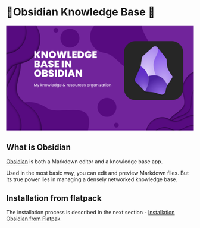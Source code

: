 # 📖Obsidian Knowledge Base 🔎

![Obsidian Cover](./Files/obsidian-cover.png)

## What is Obsidian
[Obsidian](https://obsidian.md/) is both a Markdown editor and a knowledge base app.

Used in the most basic way, you can edit and preview Markdown files. But its true power lies in managing a densely networked knowledge base.

## Installation from flatpack
The installation process is described in the next section - [Installation Obsidian from Flatpak](Installation%20Obsidian%20from%20Flatpak.md)
